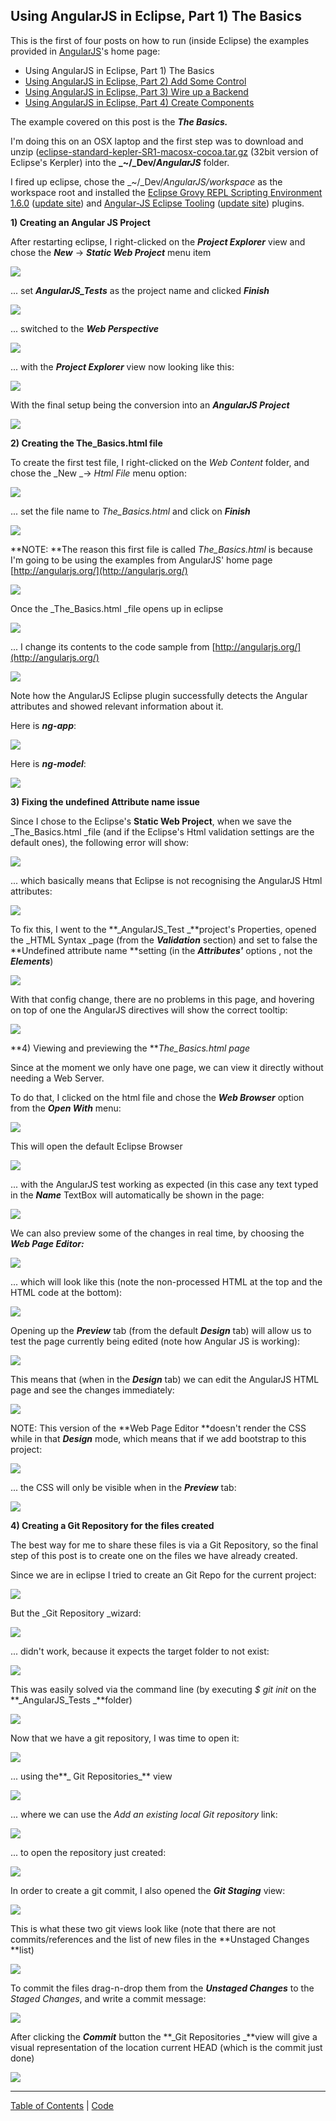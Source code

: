 ##  Using AngularJS in Eclipse, Part 1) The Basics 

This is the first of four posts on how to run (inside Eclipse) the examples provided in [AngularJS](http://angularjs.org/http://angularjs.org/)'s home page:  

* Using AngularJS in Eclipse, Part 1) The Basics
* [Using AngularJS in Eclipse, Part 2) Add Some Control](/manuscript/C1_Using_AngularJS-usingangularjsineclipsepart2addsomecontrol.md)
* [Using AngularJS in Eclipse, Part 3) Wire up a Backend](/manuscript/C1_Using_AngularJS-usingangularjsineclipsepart3wireupabackend.md)
* [Using AngularJS in Eclipse, Part 4) Create Components](/manuscript/C1_Using_AngularJS-usingangularjsineclipsepart4createcomponents.md)

The example covered on this post is the _**The Basics.**_  

I'm doing this on an OSX laptop and the first step was to download and unzip ([eclipse-standard-kepler-SR1-macosx-cocoa.tar.gz](http://www.eclipse.org/downloads/download.php?file=/technology/epp/downloads/release/kepler/SR1/eclipse-standard-kepler-SR1-macosx-cocoa.tar.gz) (32bit version of Eclipse's Kerpler) into the **_~/_Dev/_AngularJS_** folder.

I fired up eclipse, chose the _~/_Dev/_AngularJS/workspace_ as the workspace root and installed the [Eclipse Grovy REPL Scripting Environment 1.6.0](https://marketplace.eclipse.org/content/eclipse-grovy-repl-scripting-environment) ([update site](http://eclipse-plugin-builder.azurewebsites.net/)) and [Angular-JS Eclipse Tooling](https://github.com/angelozerr/angularjs-eclipse) ([update site](http://oss.opensagres.fr/angularjs-eclipse/1.0.0-SNAPSHOT/)) plugins.

  
**1) Creating an Angular JS Project**  

After restarting eclipse, I right-clicked on the **_Project Explorer_** view and chose the **_New_** -> **_Static Web Project_** menu item

[![](images/Screen_Shot_2014-02-19_at_16_38_43.png)](http://1.bp.blogspot.com/-B56lO0g6zwU/UwT3bmHMyGI/AAAAAAAAG5g/obPhZ5coWD0/s1600/Screen+Shot+2014-02-19+at+16.38.43.png)
  
... set **_AngularJS_Tests_** as the project name and clicked **_Finish_**

[![](images/Screen_Shot_2014-02-19_at_16_39_32.png)](http://2.bp.blogspot.com/-ZhxlaymwSS4/UwT3bntfzpI/AAAAAAAAG5c/kHEzhp8An3o/s1600/Screen+Shot+2014-02-19+at+16.39.32.png)

... switched to the **_Web Perspective_**

[![](images/Screen_Shot_2014-02-19_at_16_39_57.png)](http://3.bp.blogspot.com/-pRBNqa_-K70/UwT3btXOHtI/AAAAAAAAG5k/1OYo1Wheozg/s1600/Screen+Shot+2014-02-19+at+16.39.57.png)
  
... with the **_Project Explorer_** view now looking like this:

[![](images/Screen_Shot_2014-02-19_at_16_40_53.png)](http://2.bp.blogspot.com/-vUmO4KWEeCk/UwT3elCZ6KI/AAAAAAAAG6g/_aH6OZa9v5A/s1600/Screen+Shot+2014-02-19+at+16.40.53.png)
  
With the final setup being the conversion into an **_AngularJS Project_**

[![](images/Screen_Shot_2014-02-19_at_16_41_04.png)](http://1.bp.blogspot.com/-dzwplDIMxb0/UwT3cdjBDKI/AAAAAAAAG54/2byieoOAs9M/s1600/Screen+Shot+2014-02-19+at+16.41.04.png)

**2) Creating the The_Basics.html file**  

To create the first test file, I right-clicked on the _Web Content_ folder, and chose the _New _-> _Html File_ menu option:

[![](images/Screen_Shot_2014-02-19_at_16_41_54.png)](http://3.bp.blogspot.com/-UQwFx9Pcu7o/UwT3cp2EJoI/AAAAAAAAG5w/HOw6n4w5kAg/s1600/Screen+Shot+2014-02-19+at+16.41.54.png)
  
... set the file name to _The_Basics.html_ and click on **_Finish_**

[![](images/Screen_Shot_2014-02-19_at_16_47_16.png)](http://1.bp.blogspot.com/-DKxJ3nFj4m4/UwT3dixOjTI/AAAAAAAAG6I/SWnCUKowE_c/s1600/Screen+Shot+2014-02-19+at+16.47.16.png)

**NOTE: **The reason this first file is called _The_Basics.html_ is because I'm going to be using the examples from AngularJS' home page [http://angularjs.org/](http://angularjs.org/)

[![](images/Screen_Shot_2014-02-19_at_16_42_29.png)](http://4.bp.blogspot.com/-vXqvs93ufKA/UwT3dCrwLEI/AAAAAAAAG6A/WUsTnutGFsY/s1600/Screen+Shot+2014-02-19+at+16.42.29.png)
  
Once the _The_Basics.html _file opens up in eclipse

[![](images/Screen_Shot_2014-02-19_at_16_49_31.png)](http://2.bp.blogspot.com/-FclBKDoB6lo/UwT3dw43skI/AAAAAAAAG6Q/woQaq-hfQkc/s1600/Screen+Shot+2014-02-19+at+16.49.31.png)
  
... I change its contents to the code sample from [http://angularjs.org/](http://angularjs.org/)

[![](images/Screen_Shot_2014-02-19_at_16_50_25.png)](http://4.bp.blogspot.com/-fyWC3rSrsSo/UwT3eDJWJSI/AAAAAAAAG6Y/sjT7XrJw9VQ/s1600/Screen+Shot+2014-02-19+at+16.50.25.png)

Note how the AngularJS Eclipse plugin successfully detects the Angular attributes and showed relevant information about it.

Here is **_ng-app_**:

[![](images/Screen_Shot_2014-02-19_at_16_50_51.png)](http://3.bp.blogspot.com/-P7uYPDmj7Ok/UwT3g2zdphI/AAAAAAAAG7Q/uqM-oea5-l8/s1600/Screen+Shot+2014-02-19+at+16.50.51.png)
  
Here is **_ng-model_**:

[![](images/Screen_Shot_2014-02-19_at_16_51_08.png)](http://4.bp.blogspot.com/-KQiS1VKPVPM/UwT3e0Z11XI/AAAAAAAAG6o/C-4ykgVRmkM/s1600/Screen+Shot+2014-02-19+at+16.51.08.png)

**3) Fixing the undefined Attribute name issue**  

Since I chose to the Eclipse's **Static Web Project**, when we save the _The_Basics.html _file (and if the Eclipse's Html validation settings are the default ones), the following error will show:

[![](images/Screen_Shot_2014-02-19_at_16_51_22.png)](http://3.bp.blogspot.com/-jfY0Yk4SOYA/UwT3fDl7qBI/AAAAAAAAG60/EQN7MUJth8M/s1600/Screen+Shot+2014-02-19+at+16.51.22.png)

... which basically means that Eclipse is not recognising the AngularJS Html attributes:

[![](images/Screen_Shot_2014-02-19_at_16_51_27.png)](http://3.bp.blogspot.com/-AYADiOtSbMM/UwT3ft_lm-I/AAAAAAAAG64/JI0a-IVDPQ0/s1600/Screen+Shot+2014-02-19+at+16.51.27.png)

  
To fix this, I went to the **_AngularJS_Test _**project's Properties, opened the _HTML Syntax _page (from the **_Validation_** section) and set to false the **Undefined attribute name **setting (in the **_Attributes'_** options , not the **_Elements_**)  

[![](images/Screen_Shot_2014-02-19_at_17_08_36.png)](http://1.bp.blogspot.com/-MVLxW_PXxwo/UwT3hEVTSsI/AAAAAAAAG7Y/Q-XsYvC4s10/s1600/Screen+Shot+2014-02-19+at+17.08.36.png)
  
With that config change, there are no problems in this page, and hovering on top of one the AngularJS directives will show the correct tooltip:

[![](images/Screen_Shot_2014-02-19_at_17_09_28.png)](http://4.bp.blogspot.com/-H4MjXZg2SMc/UwT3hvbU0yI/AAAAAAAAG7g/P4mHFJIMvO0/s1600/Screen+Shot+2014-02-19+at+17.09.28.png)

**4) Viewing and previewing the **_The_Basics.html page_

Since at the moment we only have one page, we can view it directly without needing a Web Server.

To do that, I clicked on the html file and chose the **_Web Browser_** option from the **_Open With_** menu:

[![](images/Screen_Shot_2014-02-19_at_17_09_41.png)](http://2.bp.blogspot.com/-sWciFaQbqeQ/UwT3iOUtRrI/AAAAAAAAG7o/V8cwAq2N9h8/s1600/Screen+Shot+2014-02-19+at+17.09.41.png)
  
This will open the default Eclipse Browser

[![](images/Screen_Shot_2014-02-19_at_17_10_10.png)](http://1.bp.blogspot.com/-CbK66SqYCkc/UwT3iW6QfEI/AAAAAAAAG7w/dOj4I4-j8FQ/s1600/Screen+Shot+2014-02-19+at+17.10.10.png)
  
... with the AngularJS test working as expected (in this case any text typed in the **_Name_** TextBox will automatically be shown in the page:

[![](images/Screen_Shot_2014-02-19_at_17_10_21.png)](http://3.bp.blogspot.com/-RuhT5HnDH44/UwT3lGATGbI/AAAAAAAAG9E/JbSgRs1AgLI/s1600/Screen+Shot+2014-02-19+at+17.10.21.png)
  
We can also preview some of the changes in real time, by choosing the **_Web Page Editor:_**

[![](images/Screen_Shot_2014-02-19_at_17_10_46.png)](http://3.bp.blogspot.com/--Zk4Jhq1q10/UwT3i7ULY1I/AAAAAAAAG8A/hPCJY0Dhvp0/s1600/Screen+Shot+2014-02-19+at+17.10.46.png)
  
... which will look like this (note the non-processed HTML at the top and the HTML code at the bottom):

[![](images/Screen_Shot_2014-02-19_at_17_11_04.png)](http://1.bp.blogspot.com/-WoqWmXfqsDQ/UwT3jUK_V_I/AAAAAAAAG8M/c1dnxd3IKbA/s1600/Screen+Shot+2014-02-19+at+17.11.04.png)

Opening up the **_Preview_** tab (from the default **_Design_** tab) will allow us to test the page currently being edited (note how Angular JS is working):

[![](images/Screen_Shot_2014-02-19_at_17_11_23.png)](http://3.bp.blogspot.com/-2e7BA0FetAY/UwT3jjddTdI/AAAAAAAAG8Q/bxXOKRvChJE/s1600/Screen+Shot+2014-02-19+at+17.11.23.png)
  
This means that (when in the **_Design_** tab) we can edit the AngularJS HTML page and see the changes immediately:

[![](images/Screen_Shot_2014-02-19_at_17_12_13.png)](http://2.bp.blogspot.com/-N9TmY355300/UwT3kFqFOZI/AAAAAAAAG8Y/SeUGg_Tvn18/s1600/Screen+Shot+2014-02-19+at+17.12.13.png)
  
NOTE: This version of the **Web Page Editor **doesn't render the CSS while in that **_Design_** mode, which means that if we add bootstrap to this project:

[![](images/Screen_Shot_2014-02-19_at_17_23_58.png)](http://4.bp.blogspot.com/-Owx235gciTc/UwT3kc0-U3I/AAAAAAAAG8g/X95IRlvKGyQ/s1600/Screen+Shot+2014-02-19+at+17.23.58.png)
  
... the CSS will only be visible when in the **_Preview_** tab:  

[![](images/Screen_Shot_2014-02-19_at_17_24_12.png)](http://4.bp.blogspot.com/-vtCpjTUJ6HI/UwT3lFkk96I/AAAAAAAAG8o/3CJFCWUcHz0/s1600/Screen+Shot+2014-02-19+at+17.24.12.png)

**4) Creating a Git Repository for the files created**  

The best way for me to share these files is via a Git Repository, so the final step of this post is to create one on the files we have already created.

Since we are in eclipse I tried to create an Git Repo for the current project:

[![](images/Screen_Shot_2014-02-19_at_17_43_58.png)](http://2.bp.blogspot.com/-78lb7IDudvA/UwT3lfIyZhI/AAAAAAAAG9A/Pngz503zyp8/s1600/Screen+Shot+2014-02-19+at+17.43.58.png)
  
But the _Git Repository _wizard:  

[![](images/Screen_Shot_2014-02-19_at_17_44_24.png)](http://2.bp.blogspot.com/-zrzeIFi5avY/UwT3mU6UnMI/AAAAAAAAG9Y/piIfA7US_iY/s1600/Screen+Shot+2014-02-19+at+17.44.24.png)

... didn't work, because it expects the target folder to not exist:

[![](images/Screen_Shot_2014-02-19_at_17_48_31.png)](http://1.bp.blogspot.com/-2IGWLah2ODg/UwT3n0cIfhI/AAAAAAAAG9k/qk8VL68vsnA/s1600/Screen+Shot+2014-02-19+at+17.48.31.png)

This was easily solved via the command line (by executing _$ git init_ on the **_AngularJS_Tests _**folder)

[![](images/Screen_Shot_2014-02-19_at_18_22_10.png)](http://4.bp.blogspot.com/-9ilkH_K52hc/UwT3oWA1Z_I/AAAAAAAAG9w/N1B1DekFHaA/s1600/Screen+Shot+2014-02-19+at+18.22.10.png)
  
Now that we have a git repository, I was time to open it:

[![](images/Screen_Shot_2014-02-19_at_17_45_45.png)](http://1.bp.blogspot.com/-2P0K6E8UEZU/UwT3pKaG3GI/AAAAAAAAG-E/7Yw-3lIuMdM/s1600/Screen+Shot+2014-02-19+at+17.45.45.png)

... using the**_ Git Repositories_** view

[![](images/Screen_Shot_2014-02-19_at_17_46_03.png)](http://3.bp.blogspot.com/-Syxk6Em1Stg/UwT3ntsuakI/AAAAAAAAG9o/uE8XQJlK3hg/s1600/Screen+Shot+2014-02-19+at+17.46.03.png)

... where we can use the _Add an existing local Git repository_ link:

[![](images/Screen_Shot_2014-02-19_at_18_22_37.png)](http://3.bp.blogspot.com/-17VitQGxFEo/UwT3orgLBkI/AAAAAAAAG94/S8UEYWUIiMA/s1600/Screen+Shot+2014-02-19+at+18.22.37.png)

... to open the repository just created:

[![](images/Screen_Shot_2014-02-19_at_18_23_07.png)](http://4.bp.blogspot.com/-6aYeGTVpz_M/UwT3puS339I/AAAAAAAAG-I/6mTJfOI5h6c/s1600/Screen+Shot+2014-02-19+at+18.23.07.png)

In order to create a git commit, I also opened the **_Git Staging_** view:

[![](images/Screen_Shot_2014-02-19_at_18_24_16.png)](http://1.bp.blogspot.com/-QRSV4DLjj-w/UwT3qGkEHKI/AAAAAAAAG-Y/QOmiYR5Tq8g/s1600/Screen+Shot+2014-02-19+at+18.24.16.png)

This is what these two git views look like (note that there are not commits/references and the list of new files in the **Unstaged Changes **list)

[![](images/Screen_Shot_2014-02-19_at_18_25_20.png)](http://3.bp.blogspot.com/-ifymHiFLfgw/UwT3qc0ohEI/AAAAAAAAG-U/yy-EKFgBuxA/s1600/Screen+Shot+2014-02-19+at+18.25.20.png)
  
To commit the files drag-n-drop them from the **_Unstaged Changes_** to the _Staged Changes_, and write a commit message:

[![](images/Screen_Shot_2014-02-19_at_18_25_49.png)](http://3.bp.blogspot.com/-Zww7cJPHNKQ/UwT3q14aULI/AAAAAAAAG-g/my0wVqdKYXI/s1600/Screen+Shot+2014-02-19+at+18.25.49.png)

After clicking the **_Commit_** button the **_Git Repositories _**view will give a visual representation of the location current HEAD (which is the commit just done)

[![](images/Screen_Shot_2014-02-19_at_18_26_06.png)](http://2.bp.blogspot.com/-Hl9V7rKQK3w/UwT3rDepfOI/AAAAAAAAG-w/bJ0EGKxFrKo/s1600/Screen+Shot+2014-02-19+at+18.26.06.png)



- - - - 
[Table of Contents](../Table_of_contents.md) | [Code](../Code)